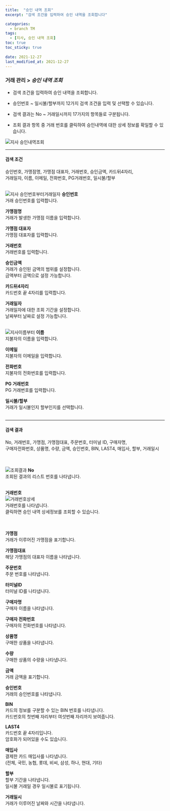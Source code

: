 ```yaml
---
title:  "승인 내역 조회"
excerpt: "검색 조건을 입력하여 승인 내역을 조회합니다"

categories:
  - branch TM
tags:
  - [지사, 승인 내역 조회]
toc: true
toc_sticky: true
 
date: 2021-12-27
last_modified_at: 2021-12-27
---
```

### 거래 관리 > *승인 내역 조회*
- 검색 조건을 입력하여 승인 내역을 조회합니다.

- 승인번호 ~ 일시불/할부까지 12가지 검색 조건을 입력 및 선택할 수 있습니다.

- 검색 결과는 No ~ 거래일시까지 17가지의 항목들로 구분됩니다.

- 조회 결과 항목 중 거래 번호를 클릭하여 승인내역에 대한 상세 정보를 확일할 수 있습니다.

![지사 승인내역조회](https://user-images.githubusercontent.com/95394003/147443242-a1f20601-776d-44ec-b000-d6da20e01e8e.jpeg)

---

#### 검색 조건
승인번호, 가맹점명, 가맹점 대표자, 거래번호, 승인금액, 카드뒤4자리,<br>거래일자, 이름, 이메일, 전화번호, PG거래번호, 일시불/할부<br>
<br>

![지사 승인번호부터거래일자](https://user-images.githubusercontent.com/95394003/147443312-1a88f814-8c52-4d65-a5e3-01ee12710e44.jpeg)
**승인번호**<br>
거래 승인번호를 입력합니다.

**가맹점명**<br>
거래가 발생한 가맹점 이름을 입력합니다.

**가맹점 대표자**<br>
가맹점 대표자를 입력합니다.

**거래번호**<br>
거래번호를 입력합니다.

**승인금액**<br>
거래가 승인된 금액의 범위를 설정합니다.<br>금액부터 금액으로 설정 가능합니다.

**카드뒤4자리**<br>
카드번호 끝 4자리를 입력합니다.

**거래일자**<br>
거래일자에 대한 조회 기간을 설정합니다.<br>날짜부터 날짜로 설정 가능합니다.
<br>
<br>

![지사이름부터](https://user-images.githubusercontent.com/95394003/147443417-6aca7133-d34c-4e20-8025-8474c45d64ba.jpeg)
**이름**<br>
지불자의 이름을 입력합니다.

**이메일**<br>
지불자의 이메일을 입력합니다.

**전화번호**<br>
지불자의 전화번호를 입력합니다.

**PG 거래번호**<br>
PG 거래번호를 입력합니다.

**일시불/할부**<br>
거래가 일시불인지 할부인지를 선택합니다.
<br>
<br>

---

#### 검색 결과
No, 거래번호, 가맹점, 가맹점대표, 주문번호, 터미널 ID, 구매자명,<br>구매자전화번호, 상품명, 수량, 금액, 승인번호, BIN, LAST4, 매입사, 할부, 거래일시<br>
<br>
<br>

![조회결과](https://user-images.githubusercontent.com/95394003/146492169-02613e38-d745-4010-9c06-d2242ffffe8f.png)
**No**<br>
조회된 결과의 리스트 번호를 나타냅니다.
<br>
<br>

**거래번호**<br>
![거래번호상세](https://user-images.githubusercontent.com/95394003/146492567-decca3f0-4544-439f-9347-7baaf9861897.png)<br>
거래번호를 나타냅니다.<br>클릭하면 승인 내역 상세정보를 조회할 수 있습니다.
<br>
<br>
<br>

**가맹점**<br>
거래가 이루어진 가맹점을 표기합니다.

**가맹점대표**<br>
해당 가맹점의 대표자 이름을 나타냅니다.

**주문번호**<br>
주문 번호를 나타냅니다.

**터미널ID**<br>
터미널 ID를 나타냅니다.

**구매자명**<br>
구매자 이름을 나타냅니다.

**구매자 전화번호**<br>
구매자의 전화번호를 나타냅니다.

**상품명**<br>
구매한 상품을 나타냅니다.

**수량**<br>
구매한 상품의 수량을 나타냅니다.

**금액**<br>
거래 금액을 표기합니다.

**승인번호**<br>
거래의 승인번호를 나타냅니다.

**BIN**<br>
카드의 정보를 구분할 수 있는 BIN 번호를 나타냅니다.<br>
카드번호의 첫번째 자리부터 여섯번째 자리까지 보여줍니다.

**LAST4**<br>
카드번호 끝 4자리입니다.<br>
암호화가 되어있을 수도 있습니다.

**매입사**<br>
결제한 카드 매입사를 나타냅니다.<br>
(전체, 국민, 농협, 롯데, 비씨, 삼성, 하나, 현대, 기타)

**할부**<br>
할부 기간을 나타냅니다.<br>
일시불 거래일 경우 일시불로 표기됩니다.

**거래일시**<br>
거래가 이루어진 날짜와 시간을 나타냅니다.